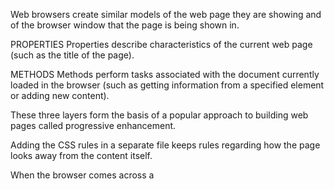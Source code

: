Web browsers create similar models of the web page they are showing 
and of the browser window that the page is being shown in.

PROPERTIES 
Properties describe characteristics of the current 
web page (such as the title of the page).

METHODS 
Methods perform tasks associated with the 
document currently loaded in the browser (such 
as getting information from a specified element or 
adding new content).

These three layers form the basis of a popular 
approach to building web pages called 
progressive enhancement. 

Adding the CSS rules in a 
separate file keeps rules 
regarding how the page looks 
away from the content itself. 

When the browser comes across a <script> element, it stops to 
load the script and then checks to see if it needs to do anything. 

A script is a series of instructions that a computer can follow one-by-one. 
Each individual instruction or step is known as a statement. 
Statements should end with a semicolon.

A script will have to temporarily 
store the bits of information it 
needs to do its job. It can store this 
data in variables.

Using the i nnerHTML property, you can access 
and amend the contents of an element, 
including any child elements.

DOM manipulation offers another technique 
to add new content to a page (rather than 
i nnerHTML). 

DOM manipulation can be used to remove 
elements from the DOM tree.

The i nnerHTML property lets you get/update the 
entire content of any element (including markup) as astring.


If you add HTML to a page using i nnerHTML (or several jQuery methods), 
you need to be aware of Cross-Site Scripting Attacks or XSS; otherwise, 
an attacker could gain access to your users' accounts. 

All data from untrusted sources should be escaped 
on the server before it is shown on the page. 
Most server-side languages offer helper functions 
that will strip-out or escape malicious code.

The <sup> element is used 
to contain characters that 
should be superscript such 
as the suffixes of dates or 
mathematical concepts like 
raising a number to a power such 
as 22
.

In order to make code easier to 
read, web page authors often 
add extra spaces or start some 
elements on new lines.

As you have already seen, the 
browser will automatically show 
each new paragraph or heading 
on a new line. But if you wanted 
to add a line break inside the 
middle of a paragraph you can 
use the line break tag <br />

Content management systems and HTML editors such as Dreamweaver 
usually have two views of the page you are creating: a visual editor and a 
code view.

Visual editors often resemble 
word processors. Although 
each editor will differ slightly, 
there are some features that 
are common to most editors 
that allow you to control the 
presentation of text.

There are some text elements that are not intended to affect the 
structure of your web pages, but they do add extra information to the 
pages — they are known as semantic markup.


The first time you explain some 
new terminology (perhaps an 
academic concept or some 
jargon) in a document, it is 
known as the defining instance 
of it.
The <dfn> element is used to 
indicate the defining instance of 
a new term.

 Ordered lists are lists where each item in the list is 
numbered. For example, the list might be a set of steps for 
a recipe that must be performed in order, or a legal contract 
where each point needs to be identified by a section 
number.
 Unordered lists are lists that begin with a bullet point 
(rather than characters that indicate order).
 Definition lists are made up of a set of terms along with the 
definitions for each of those terms.


Links are created using the <a> element. Users can click on anything 
between the opening <a> tag and the closing </a> tag. You specify 
which page you want to link to using the href attribute.

The border attribute was used 
on both the <table> and <td>
elements to indicate the width of 
the border in pixels.


HTML borrows the concept of a form to refer to different 
elements that allow you to collect information from visitors to 
your site.


A form may have several form controls, each 
gathering different information. The server 
needs to know which piece of inputted data 
corresponds with which form element.


Form controls live inside a 
<form> element. This element 
should always carry the action
attribute and will usually have a 
method and id attribute too.





